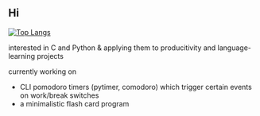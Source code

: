 ## Hi
[![Top Langs](https://github-readme-stats-git-masterrstaa-rickstaa.vercel.app/api/top-langs/?username=sg-hk)](https://github.com/sg-hk/github-readme-stats)

interested in C and Python & applying them to producitivity and language-learning projects

currently working on
- CLI pomodoro timers (pytimer, comodoro) which trigger certain events on work/break switches
- a minimalistic flash card program
